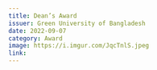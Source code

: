 ```yaml
---
title: Dean’s Award
issuer: Green University of Bangladesh
date: 2022-09-07
category: Award
image: https://i.imgur.com/JqcTnlS.jpeg
link:
---
```

